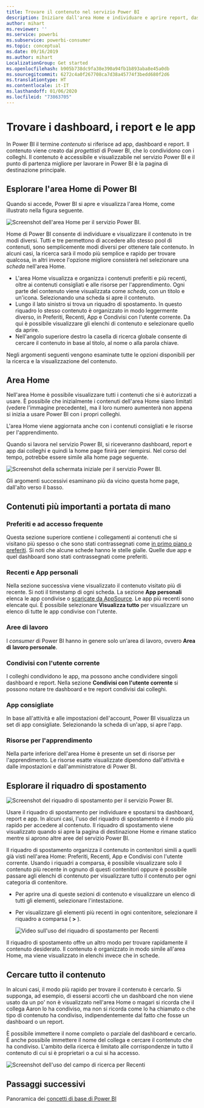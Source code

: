 ```yaml
---
title: Trovare il contenuto nel servizio Power BI
description: Iniziare dall'area Home e individuare e aprire report, dashboard e app.
author: mihart
ms.reviewer: ''
ms.service: powerbi
ms.subservice: powerbi-consumer
ms.topic: conceptual
ms.date: 09/16/2019
ms.author: mihart
LocalizationGroup: Get started
ms.openlocfilehash: b905b738dc9fa38e390a94fb1b893aba8e45a0db
ms.sourcegitcommit: 6272c4a0f267708ca7d38a45774f3bedd680f2d6
ms.translationtype: HT
ms.contentlocale: it-IT
ms.lasthandoff: 01/06/2020
ms.locfileid: "73863705"
---
```

# <a name="find-your-dashboards-reports-and-apps"></a>Trovare i dashboard, i report e le app
In Power BI il termine *contenuto* si riferisce ad app, dashboard e report. Il contenuto viene creato dai *progettisti* di Power BI, che lo condividono con i colleghi. Il contenuto è accessibile e visualizzabile nel servizio Power BI e il punto di partenza migliore per lavorare in Power BI è la pagina di destinazione principale.

## <a name="explore-power-bi-home"></a>Esplorare l'area Home di Power BI
Quando si accede, Power BI si apre e visualizza l'area Home, come illustrato nella figura seguente.
 
![Screenshot dell'area Home per il servizio Power BI.](media/end-user-home/power-bi-home.png)

Home di Power BI consente di individuare e visualizzare il contenuto in tre modi diversi. Tutti e tre permettono di accedere allo stesso pool di contenuti, sono semplicemente modi diversi per ottenere tale contenuto. In alcuni casi, la ricerca sarà il modo più semplice e rapido per trovare qualcosa, in altri invece l'opzione migliore consisterà nel selezionare una *scheda* nell'area Home.

- L'area Home visualizza e organizza i contenuti preferiti e più recenti, oltre ai contenuti consigliati e alle risorse per l'apprendimento. Ogni parte del contenuto viene visualizzata come *scheda*, con un titolo e un'icona. Selezionando una scheda si apre il contenuto.
- Lungo il lato sinistro si trova un riquadro di spostamento. In questo riquadro lo stesso contenuto è organizzato in modo leggermente diverso, in Preferiti, Recenti, App e Condivisi con l'utente corrente. Da qui è possibile visualizzare gli elenchi di contenuto e selezionare quello da aprire.
- Nell'angolo superiore destro la casella di ricerca globale consente di cercare il contenuto in base al titolo, al nome o alla parola chiave.

Negli argomenti seguenti vengono esaminate tutte le opzioni disponibili per la ricerca e la visualizzazione del contenuto.

## <a name="home-canvas"></a>Area Home
Nell'area Home è possibile visualizzare tutti i contenuti che si è autorizzati a usare. È possibile che inizialmente i contenuti dell'area Home siano limitati (vedere l'immagine precedente), ma il loro numero aumenterà non appena si inizia a usare Power BI con i propri colleghi.

L'area Home viene aggiornata anche con i contenuti consigliati e le risorse per l'apprendimento. 
 
Quando si lavora nel servizio Power BI, si riceveranno dashboard, report e app dai colleghi e quindi la home page finirà per riempirsi. Nel corso del tempo, potrebbe essere simile alla home page seguente.

![Screenshot della schermata iniziale per il servizio Power BI.](media/end-user-home/power-bi-home-older.png)

 
Gli argomenti successivi esaminano più da vicino questa home page, dall'alto verso il basso.

## <a name="most-important-content-at-your-fingertips"></a>Contenuti più importanti a portata di mano

### <a name="favorites-and-frequents"></a>Preferiti e ad accesso frequente
Questa sezione superiore contiene i collegamenti ai contenuti che si visitano più spesso o che sono stati contrassegnati come [in primo piano o preferiti](end-user-favorite.md). Si noti che alcune schede hanno le stelle gialle. Quelle due app e quel dashboard sono stati contrassegnati come preferiti.
 
### <a name="recents-and-my-apps"></a>Recenti e App personali
Nella sezione successiva viene visualizzato il contenuto visitato più di recente. Si noti il timestamp di ogni scheda. La sezione **App personali** elenca le app condivise o [scaricate da AppSource](end-user-apps.md). Le app più recenti sono elencate qui. È possibile selezionare **Visualizza tutto** per visualizzare un elenco di tutte le app condivise con l'utente.

### <a name="workspaces"></a>Aree di lavoro
I *consumer* di Power BI hanno in genere solo un'area di lavoro, ovvero **Area di lavoro personale**. 

### <a name="shared-with-me"></a>Condivisi con l'utente corrente
I colleghi condividono le app, ma possono anche condividere singoli dashboard e report. Nella sezione **Condivisi con l'utente corrente** si possono notare tre dashboard e tre report condivisi dai colleghi.

### <a name="recommended-apps"></a>App consigliate
In base all'attività e alle impostazioni dell'account, Power BI visualizza un set di app consigliate. Selezionando la scheda di un'app, si apre l'app.
 
### <a name="learning-resources"></a>Risorse per l'apprendimento
Nella parte inferiore dell'area Home è presente un set di risorse per l'apprendimento. Le risorse esatte visualizzate dipendono dall'attività e dalle impostazioni e dall'amministratore di Power BI. 
 
## <a name="explore-the-nav-pane"></a>Esplorare il riquadro di spostamento

![Screenshot del riquadro di spostamento per il servizio Power BI.](media/end-user-home/power-bi-nav-bar.png)


Usare il riquadro di spostamento per individuare e spostarsi tra dashboard, report e app. In alcuni casi, l'uso del riquadro di spostamento è il modo più rapido per accedere al contenuto.
Il riquadro di spostamento viene visualizzato quando si apre la pagina di destinazione Home e rimane statico mentre si aprono altre aree del servizio Power BI.
  
Il riquadro di spostamento organizza il contenuto in contenitori simili a quelli già visti nell'area Home: Preferiti, Recenti, App e Condivisi con l'utente corrente. Usando i riquadri a comparsa, è possibile visualizzare solo il contenuto più recente in ognuno di questi contenitori oppure è possibile passare agli elenchi di contenuto per visualizzare tutto il contenuto per ogni categoria di contenitore.
 
- Per aprire una di queste sezioni di contenuto e visualizzare un elenco di tutti gli elementi, selezionare l'intestazione.
- Per visualizzare gli elementi più recenti in ogni contenitore, selezionare il riquadro a comparsa ( **>** ).

    ![Video sull'uso del riquadro di spostamento per Recenti](media/end-user-home/power-bi-nav-bar.gif)

 
Il riquadro di spostamento offre un altro modo per trovare rapidamente il contenuto desiderato. Il contenuto è organizzato in modo simile all'area Home, ma viene visualizzato in elenchi invece che in schede. 

## <a name="search-all-of-your-content"></a>Cercare tutto il contenuto
In alcuni casi, il modo più rapido per trovare il contenuto è cercarlo. Si supponga, ad esempio, di essersi accorti che un dashboard che non viene usato da un po' non è visualizzato nell'area Home o magari si ricorda che il collega Aaron lo ha condiviso, ma non si ricorda come lo ha chiamato o che tipo di contenuto ha condiviso, indipendentemente dal fatto che fosse un dashboard o un report.
 
È possibile immettere il nome completo o parziale del dashboard e cercarlo. È anche possibile immettere il nome del collega e cercare il contenuto che ha condiviso. L'ambito della ricerca è limitato alle corrispondenze in tutto il contenuto di cui si è proprietari o a cui si ha accesso.

![Screenshot dell'uso del campo di ricerca per Recenti](media/end-user-home/power-bi-search.png)

## <a name="next-steps"></a>Passaggi successivi
Panoramica dei [concetti di base di Power BI](end-user-basic-concepts.md)
